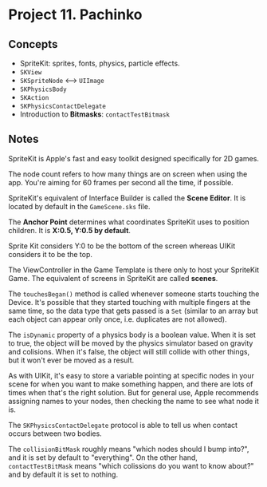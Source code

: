 
# Project 11. Pachinko

## Concepts

* SpriteKit: sprites, fonts, physics, particle effects.
* `SKView`
* `SKSpriteNode` <--> `UIImage`
* `SKPhysicsBody`
* `SKAction`
* `SKPhysicsContactDelegate`
* Introduction to **Bitmasks**: `contactTestBitmask`



## Notes

SpriteKit is Apple's fast and easy toolkit designed specifically for 2D games.

The node count refers to how many things are on screen when using the app. You're aiming for 60 frames per second all the time, if possible.

SpriteKit's equivalent of Interface Builder is called the **Scene Editor**. It is located by default in the `GameScene.sks` file.

The **Anchor Point** determines what coordinates SpriteKit uses to position children. It is **X:0.5, Y:0.5 by default**.

Sprite Kit considers Y:0 to be the bottom of the screen whereas UIKit considers it to be the top.

The ViewController in the Game Template is there only to host your SpriteKit Game. The equivalent of screens in SpriteKit are called **scenes**.

The `touchesBegan()` method is called whenever someone starts touching the Device. It's possible that they started touching with multiple fingers at the same time, so the data type that gets passed is a `Set` (similar to an array but each object can appear only once, i.e. duplicates are not allowed).

The `isDynamic` property of a physics body is a boolean value. When it is set to true, the object will be moved by the physics simulator based on gravity and colisions. When it's false, the object will still collide with other things, but it won't ever be moved as a result.

As with UIKit, it's easy to store a variable pointing at specific nodes in your scene for when you want to make something happen, and there are lots of times when that's the right solution. But for general use, Apple recommends assigning names to your nodes, then checking the name to see what node it is.

The `SKPhysicsContactDelegate` protocol is able to tell us when contact occurs between two bodies.

The `collisionBitMask` roughly means "which nodes should I bump into?", and it is set by default to "everything". On the other hand, `contactTestBitMask` means "which colissions do you want to know about?" and by default it is set to nothing.


